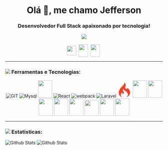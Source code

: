 <div align="center">
<h1>Olá 👋, me chamo Jefferson</h1>
<h3>Desenvolvedor  Full Stack apaixonado por tecnologia! </h3>
<img src="https://media4.giphy.com/media/RbDKaczqWovIugyJmW/giphy.gif" />
</div>
<p align="center">
<a href="https://www.linkedin.com/in/jeffe-oliveira/" target="_blank"><img align="center" src="https://cdn.jsdelivr.net/npm/simple-icons@3.0.1/icons/linkedin.svg" height="30" width="30" /></a>&nbsp;
<a href="http://discord.com/users/Jeffebido#8637" target="_blank"><img align="center" src="https://cdn.jsdelivr.net/npm/simple-icons@3.0.1/icons/discord.svg" height="40" width="30" /></a>&nbsp;
<a href="mailto:jeffebido@gmail.com" target="_blank"><img align="center" src="https://cdn.jsdelivr.net/npm/simple-icons@3.0.1/icons/gmail.svg" height="40" width="30" /></a>&nbsp;
</p>

---

###  <img src='https://media3.giphy.com/media/j5zY9FKGwp1YVZ2YFV/giphy.gif' width='25' /> Ferramentas e Tecnologias: 

<p align="center">
<img src="https://www.vectorlogo.zone/logos/git-scm/git-scm-icon.svg" alt="GIT" width="55" height="55"/>
<img src="https://www.vectorlogo.zone/logos/mysql/mysql-icon.svg" alt="Mysql" width="45" height="55"/>
<img src="https://www.vectorlogo.zone/logos/postgresql/postgresql-icon.svg" alt="" width="45" height="55"/>
<img src="https://www.vectorlogo.zone/logos/reactjs/reactjs-icon.svg" alt="React" width="45" height="55"/>
<img src="https://www.vectorlogo.zone/logos/js_webpack/js_webpack-icon.svg" alt="webpack" width="45" height="55"/>
<img src="https://www.vectorlogo.zone/logos/laravel/laravel-icon.svg" alt="Laravel" width="45" height="55"/>
<img src="https://raw.githubusercontent.com/devicons/devicon/1119b9f84c0290e0f0b38982099a2bd027a48bf1/icons/codeigniter/codeigniter-plain.svg" alt="Codeigniter" width="45" height="50"/>
<img src="https://www.vectorlogo.zone/logos/gnu_bash/gnu_bash-icon.svg" alt="" width="45" height="55"/>
<img src="https://raw.githubusercontent.com/manuelbieh/logo-file-icons/6a172ce5a46ecfafe5db7f2ec624f4602cde9b8e/icons/php2.svg" alt="" width="45" height="55"/>
<img src="https://www.vectorlogo.zone/logos/amazon_aws/amazon_aws-icon.svg" alt="" width="45" height="55"/>
<img src="https://www.vectorlogo.zone/logos/w3_html5/w3_html5-icon.svg" alt="" width="45" height="55"/>
<img src="https://www.vectorlogo.zone/logos/w3_css/w3_css-icon.svg" alt="" width="45" height="55"/>
<img src="https://raw.githubusercontent.com/detain/svg-logos/780f25886640cef088af994181646db2f6b1a3f8/svg/javascript-1.svg" alt="" width="45" height="50"/>
<img src="https://upload.vectorlogo.zone/logos/getbootstrap/images/987f8f6c-263a-47b1-a85d-853cfca215d9.svg" alt="" width="45" height="55"/>
<img src="https://www.vectorlogo.zone/logos/apache/apache-icon.svg" alt="" width="45" height="55"/>
</p>


---

###  <img src='https://media1.giphy.com/media/du3J3cXyzhj75IOgvA/giphy.gif' width='25' /> Estatísticas: 

![Github Stats](https://github-readme-stats.vercel.app/api?username=jeffebido&bg_color=30,e96443,904e95&title_color=fff&text_color=fff&card_width=300&&hide=stars)
![Github Stats](https://github-readme-stats.vercel.app/api/top-langs?username=jeffebido&bg_color=30,e96443,904e95&title_color=fff&text_color=fff&card_width=250&&langs_count=6&layout=compact)

